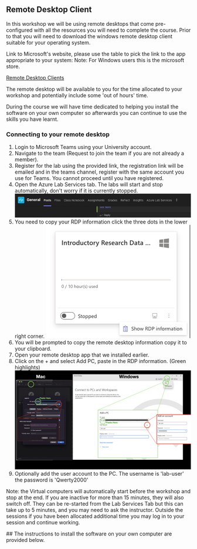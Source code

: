 ## Remote Desktop Client 

In this workshop we will be using remote desktops that come pre-configured with all the
resources you will need to complete the course. Prior to that you will need to download
the windows remote desktop client suitable for your operating system.

Link to Microsoft's website, please use the table to pick the link to the app appropriate to your system:
Note: For Windows users this is the microsoft store.

[Remote Desktop Clients](https://docs.microsoft.com/en-us/windows-server/remote/remote-desktop-services/clients/remote-desktop-clients)

The remote desktop will be available to you for the time allocated to your workshop 
and potentially include some 'out of hours' time.

During the course we will have time dedicated to helping you install the software on 
your own computer so afterwards you can continue to use the skills you have learnt.

### Connecting to your remote desktop

1. Login to Microsoft Teams using your University account. 
2. Navigate to the team (Request to join the team if you are not already a member).
3. Register for the lab using the provided link, the registration link will be emailed and in the teams channel, register with the same account you use for Teams. You cannot proceed until you have registered.
4. Open the Azure Lab Services tab. The labs will start and stop automatically, don't worry if it is currently stopped.
![Azure Lab Tab](fig/setup-lab-tab.png)
6. You need to copy your RDP information click the three dots in the lower right corner.
![RDP Info](fig/setup-rdp-info.png)
7. You will be prompted to copy the remote desktop information copy it to your clipboard.
8. Open your remote desktop app that we installed earlier.
9. Click on the + and select Add PC, paste in the RDP information. (Green highlights)
![Add PC to RD client](fig/setup-add-RDP-to-client.png)
10. Optionally add the user account to the PC. The username is 'lab-user' the password is 'Qwerty2000'

Note: the Virtual computers will automatically start before the workshop and stop at the end. 
If you are inactive for more than 15 minutes, they will also switch off. They can be re-started from the Lab Services Tab
but this can take up to 5 minutes, and you may need to ask the instructor. Outside the sessions if you have been
allocated additional time you may log in to your session and continue working.

<hline/>
## The instructions to install the software on your own computer are provided below.
